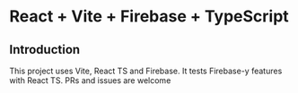 # React + Vite + Firebase + TypeScript

## Introduction

This project uses Vite, React TS and Firebase. It tests Firebase-y features with React TS. PRs and issues are welcome
